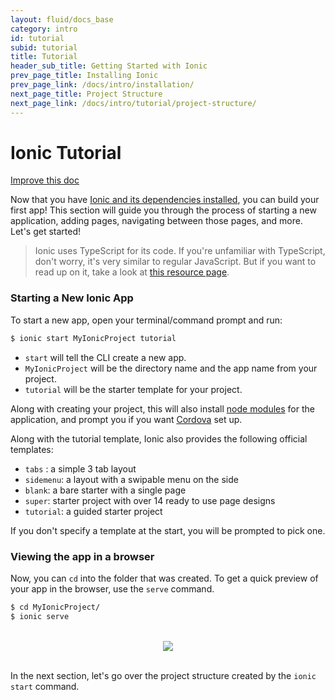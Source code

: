 ```yaml
---
layout: fluid/docs_base
category: intro
id: tutorial
subid: tutorial
title: Tutorial
header_sub_title: Getting Started with Ionic
prev_page_title: Installing Ionic
prev_page_link: /docs/intro/installation/
next_page_title: Project Structure
next_page_link: /docs/intro/tutorial/project-structure/
---
```


# Ionic Tutorial

<a class="improve-v2-docs" href='https://github.com/ionic-team/ionic-site/edit/master/content/docs/intro/tutorial/index.md'>
  Improve this doc
</a>

Now that you have [Ionic and its dependencies installed](../installation), you
can build your first app! This section will guide you through the process of
starting a new application, adding pages, navigating between those pages, and
more. Let's get started!

> Ionic uses TypeScript for its code. If you're unfamiliar with TypeScript, don't
> worry, it's very similar to regular JavaScript. But if you want to read up on
> it, take a look at [this resource
> page](https://ionicframework.com/docs/resources/what-is/#typescript).

### Starting a New Ionic App

To start a new app, open your terminal/command prompt and run:

```bash
$ ionic start MyIonicProject tutorial
```

* `start` will tell the CLI create a new app.
* `MyIonicProject` will be the directory name and the app name from your
  project.
* `tutorial` will be the starter template for your project.

Along with creating your project, this will also install [node
modules](../../resources/what-is/#npm) for the application, and prompt you if
you want [Cordova](../../resources/what-is/#cordova) set up.

Along with the tutorial template, Ionic also provides the following official
templates:

* `tabs` : a simple 3 tab layout
* `sidemenu`: a layout with a swipable menu on the side
* `blank`: a bare starter with a single page
* `super`: starter project with over 14 ready to use page designs
* `tutorial`: a guided starter project

If you don't specify a template at the start, you will be prompted to pick one.

### Viewing the app in a browser

Now, you can `cd` into the folder that was created. To get a quick preview of
your app in the browser, use the `serve` command.

```bash
$ cd MyIonicProject/
$ ionic serve
```

<br/>
<center>
  <img src="/img/docs/tutorial-screen.png" style="max-width: 320px">
</center>
<br/>

In the next section, let's go over the project structure created by the `ionic
start` command.
